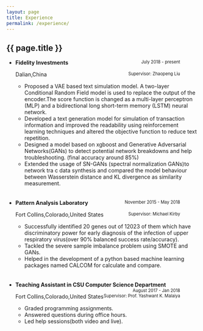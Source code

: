 ```yaml
---
layout: page
title: Experience
permalink: /experience/
---
```


<h2> {{ page.title }} </h2>
<ul class = "talk">
<li><b>Fidelity Investments</b>
<span style = "float:right;font-size:80%;margin-right:10%;">July 2018 - present</span>
<p>Dalian,China
<span style = "float:right;font-size:80%;margin-right:10%;">Supervisor: Zhaopeng Liu</span>
</p>
<ul class = "secondary_list">
      <li>Proposed a VAE based text simulation model. A two-layer Conditional Random Field model is used to replace the output of the encoder.The score function is changed as a multi-layer perceptron (MLP)  and a bidirectional long short-term memory (LSTM) neural network.</li>
      <li>Developed a text generation model for simulation of transaction information and improved the readability using reinforcement learning techniques and altered the objective function to reduce text repetition.</li>
      <li>Designed a model based on xgboost and Generative Adversarial Networks(GANs) to detect potential network breakdowns and help troubleshooting. (final accuracy around 85%)</li>
      <li>Extended the usage of SN-GANs (spectral normalization GANs)to network tra c data synthesis and compared the model behaviour between Wasserstein distance and KL divergence as similarity measurement.</li>

</ul>
</li>
<br>
<br>
<li>
<b>Pattern Analysis Laboratory</b>
<span style = "float:right;font-size:80%;margin-right:10%;"> November 2015 - May 2018</span>
<p>Fort Collins,Colorado,United States
<span style = "float:right;font-size:80%;margin-right:10%;">Supervisor: Michael Kirby</span>
</p>
<ul class = "secondary_list">
      <li>Successfully identified 20 genes out of 12023 of them which have discriminatory power for early diagnosis of the infection of upper respiratory virus(over 90% balanced success rate/accuracy).</li>
      <li>Tackled the severe sample imbalance problem using SMOTE and GANs.</li>
      <li>Helped in the development of a python based machine learning packages
      named CALCOM for calculate and compare.
</ul>
</li>

<br>
<br>

<li>
<b>Teaching Assistant in CSU Computer Science Department</b>
<span style = "float:right;font-size:80%;margin-right:10%;"> August 2017 - Jan 2018</span>
<p>Fort Collins,Colorado,United States
<span style = "float:right;font-size:80%;margin-right:10%;">Supervisor: Prof. Yashwant K. Malaiya</span>
</p>
<ul class = "secondary_list">
      <li>Graded programming assignments.</li>
      <li>Answered questions during office hours.</li>
      <li>Led help sessions(both video and live).</li>
</ul>
</li>


</ul>
